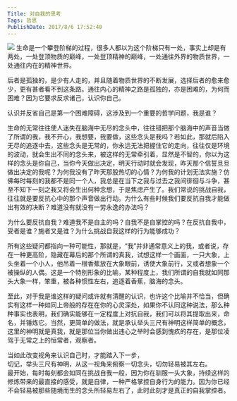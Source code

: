 ```yaml
---
Title: 对自我的思考 
Tags: 哲思 
PublishDate: 2017/8/6 17:52:40 
---
```


![](http://imglf1.nosdn.127.net/img/UUcvQWZBZk9URHhUNmthQzQxSXpDZkwveWhQWWFERy9mdXZCZUlnNm9UQ3k1ZHdNZUpLc3d3PT0.jpg?imageView&thumbnail=1680x0&quality=96&stripmeta=0&type=jpg)
生命是一个攀登阶梯的过程，很多人都以为这个阶梯只有一处，事实上却是有两处，一处登顶物质的巅峰，一处登顶精神的巅峰，一处通往外界的物质世界，一处通往内在的精神世界。  

后者是孤独的，是少有人走的，并且随着物质世界的不断发展，选择后者的愈来愈少，更有甚者看不到这条路。通往内心的精神之路是孤独的，亦是困难的，为何而困难？因为它要求反求诸己，认识你自己。  

认识并反省自己是第一个困难障碍，这涉及到一个重要的哲学问题，我是谁？  

生命的无常往往使人迷失在脑海中无尽的念头中，往往错把那个脑海中的声音当做了所谓的我，我不开心，我想要，我要做，这些念头是我吗？若如此，那就后陷入无尽的追逐中去，这些念头是无常的，你永远无法把握住它的走向，往往仅是环境的波动，就会生出不同的念头来，被这样的无常牵引着，显然是不智的，你以为这样的念头是你自己，当你今天做出决定，明天行动时就会发现，昨天那个信誓旦旦做出决定的我呢？为何我没有了昨天那股热切的心情？为何我的计划无法实施？仿佛每时每刻的我都不是同一个人，我总是在当下之我与过去之我间徘徊与斗争，甚至不知下一刻之我又将会生出何种念想，于是焦虑产生了。我们常说的挑战自我，往往就是要反抗心中的那个声音做出行动。为什么有些时候我们要反抗自我才能做出有效的决断？难道没有就没有一劳永逸的办法吗？  

为什么要反抗自我？难道我不是自主的吗？自我不是自掌控的吗？在反抗自我中，受者是谁？施者又是谁？为什么挑战自我这样的行为能够成功？  

所有这些疑问都指向一种可能性，那就是，“我”并非通常意义上的我，或者说，存在一种更高阶，隐藏在幕后的那个所谓的真我，试想这样一个画面，一只大象，上头坐着一个小人，他吊着一根香蕉放在大象眼前，诱使大象前行，又或者想象一个被操纵的人偶。这是一个特别形象的比喻，某种程度上，我们所谓的自我就如同那头大象一样，笨重，被各种惯性左右，追逐着香蕉，脑海的念头。  

至此，对于我是谁这样的疑问或许就有清醒的认识，也许这个比喻并不恰当，但确实有这样一种如同上帝般的存在在你的心灵深处，如果你不认同这种说法，那么种种事实也表明，我们确实能够在一定程度上对抗自我，我们可以将其提取出来，命名，并锤炼它。当然，更简单的做法，就是承认举头三尺有神明这样简单的概念，这里的神明就是真我，就是那位当你做出违心之举时会感到愧疚的存在，是那位凌驾于无常之上的恒常者，观察者。  

当如此改变视角来认识自己时，才能踏入下一步，  
切记，举头三尺有神明，从这一视角来俯察一切念头，切勿轻易被其左右。  
最开始，每时每刻都会如同在挑战自我一般，因为你在驯服一头大象，持续这样的修炼带来的最直接的感受，就是自律，一种严格掌控自身行为的能力。因为你已经不会轻易被那些随境而生的念头所轻易左右了，此时此刻才是真正的自我掌控者。
    